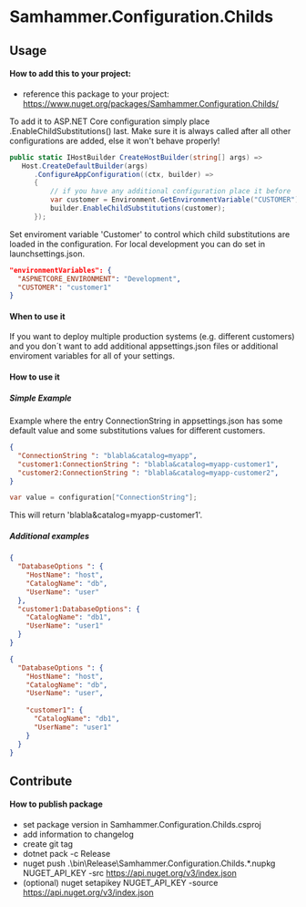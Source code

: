 # Samhammer.Configuration.Childs

## Usage

#### How to add this to your project:
- reference this package to your project: https://www.nuget.org/packages/Samhammer.Configuration.Childs/

To add it to ASP.NET Core configuration simply place .EnableChildSubstitutions() last. Make sure it is always called after all other configurations are added, else it won't behave properly!

```csharp
public static IHostBuilder CreateHostBuilder(string[] args) =>
   Host.CreateDefaultBuilder(args)
      .ConfigureAppConfiguration((ctx, builder) =>
      {
          // if you have any additional configuration place it before
          var customer = Environment.GetEnvironmentVariable("CUSTOMER");
          builder.EnableChildSubstitutions(customer);
      });
```

Set enviroment variable 'Customer' to control which child substitutions are loaded in the configuration.
For local development you can do set in launchsettings.json.

```json
"environmentVariables": {
  "ASPNETCORE_ENVIRONMENT": "Development",
  "CUSTOMER": "customer1"
}
```

#### When to use it

If you want to deploy multiple production systems (e.g. different customers) and you don´t want to add additional appsettings.json files or additional enviroment variables for all of your settings.

#### How to use it

##### Simple Example

Example where the entry ConnectionString in appsettings.json has some default value and some substitutions values for different customers.

```json
{
  "ConnectionString ": "blabla&catalog=myapp",
  "customer1:ConnectionString ": "blabla&catalog=myapp-customer1",
  "customer2:ConnectionString ": "blabla&catalog=myapp-customer2",
}
```

```csharp
var value = configuration["ConnectionString"];
```

This will return 'blabla&catalog=myapp-customer1'.

##### Additional examples

```json
{
  "DatabaseOptions ": {
    "HostName": "host",
    "CatalogName": "db",
    "UserName": "user"
  },
  "customer1:DatabaseOptions": {
    "CatalogName": "db1",
    "UserName": "user1"  
  }
}
```

```json
{
  "DatabaseOptions ": {
    "HostName": "host",
    "CatalogName": "db",
    "UserName": "user",
    
    "customer1": {
      "CatalogName": "db1",
      "UserName": "user1"  
    }
  }
}
```

## Contribute

#### How to publish package
- set package version in Samhammer.Configuration.Childs.csproj
- add information to changelog
- create git tag
- dotnet pack -c Release
- nuget push .\bin\Release\Samhammer.Configuration.Childs.*.nupkg NUGET_API_KEY -src https://api.nuget.org/v3/index.json
- (optional) nuget setapikey NUGET_API_KEY -source https://api.nuget.org/v3/index.json
